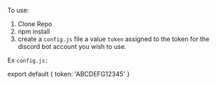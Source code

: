 To use:

1. Clone Repo
2. npm install
3. create a `config.js` file a value `token` assigned to the token for the discord bot account you wish to use.

Ex `config.js:`

export default {
token: 'ABCDEFG12345'
}

